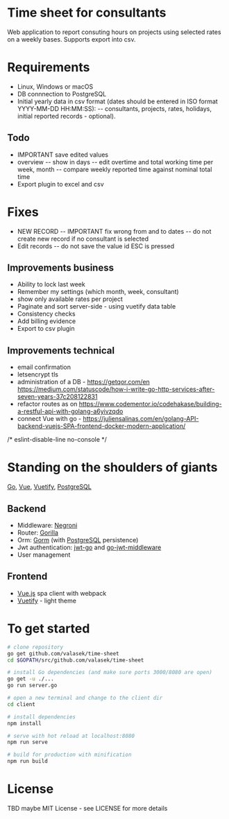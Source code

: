 # Time sheet for consultants

Web application to report consuting hours on projects using selected rates on a weekly bases. Supports export into csv.

# Requirements

- Linux, Windows or macOS
- DB connnection to PostgreSQL
- Initial yearly data in csv format (dates should be entered in ISO format YYYY-MM-DD HH:MM:SS):
-- consultants, projects, rates, holidays, initial reported records - optional). 

## Todo

- IMPORTANT save edited values
- overview
-- show in days
-- edit overtime and total working time per week, month
-- compare weekly reported time against nominal total time
- Export plugin to excel and csv

# Fixes

- NEW RECORD
-- IMPORTANT fix wrong from and to dates
-- do not create new record if no consultant is selected
- Edit records
-- do not save the value id ESC is pressed

## Improvements business

- Ability to lock last week
- Remember my settings (which month, week, consultant)
- show only available rates per project
- Paginate and sort server-side - using vuetify data table
- Consistency checks
- Add billing evidence
- Export to csv plugin

## Improvements technical

- email confirmation
- letsencrypt tls
- administration of a DB - https://getqor.com/en
https://medium.com/statuscode/how-i-write-go-http-services-after-seven-years-37c208122831
- refactor routes as on https://www.codementor.io/codehakase/building-a-restful-api-with-golang-a6yivzqdo
- connect Vue with go - https://juliensalinas.com/en/golang-API-backend-vuejs-SPA-frontend-docker-modern-application/

/* eslint-disable-line no-console */

# Standing on the shoulders of giants

[Go](https://golang.org/), [Vue](https://vuejs.org/), [Vuetify](https://vuetifyjs.com/en/), [PostgreSQL](https://www.postgresql.org/)

## Backend

- Middleware: [Negroni](https://github.com/urfave/negroni)
- Router: [Gorilla](https://github.com/gorilla/mux)
- Orm: [Gorm](https://github.com/jinzhu/gorm) (with [PostgreSQL](https://www.postgresql.org/) persistence)
- Jwt authentication: [jwt-go](https://github.com/dgrijalva/jwt-go) and [go-jwt-middleware](https://github.com/auth0/go-jwt-middleware)
- User management

## Frontend

- [Vue.js](https://vuejs.org/) spa client with webpack
- [Vuetify](https://vuetifyjs.com/en/) - light theme

# To get started

``` bash
# clone repository
go get github.com/valasek/time-sheet
cd $GOPATH/src/github.com/valasek/time-sheet

# install Go dependencies (and make sure ports 3000/8080 are open)
go get -u ./... 
go run server.go

# open a new terminal and change to the client dir
cd client

# install dependencies
npm install

# serve with hot reload at localhost:8080
npm run serve

# build for production with minification
npm run build
```

# License

TBD maybe MIT License  - see LICENSE for more details